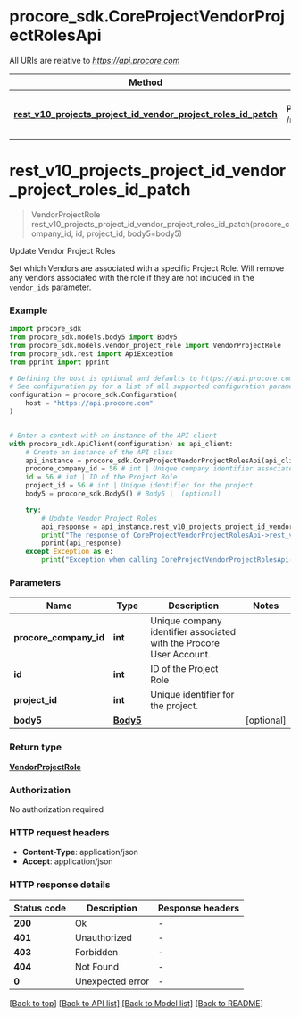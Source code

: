 # procore_sdk.CoreProjectVendorProjectRolesApi

All URIs are relative to *https://api.procore.com*

Method | HTTP request | Description
------------- | ------------- | -------------
[**rest_v10_projects_project_id_vendor_project_roles_id_patch**](CoreProjectVendorProjectRolesApi.md#rest_v10_projects_project_id_vendor_project_roles_id_patch) | **PATCH** /rest/v1.0/projects/{project_id}/vendor_project_roles/{id} | Update Vendor Project Roles


# **rest_v10_projects_project_id_vendor_project_roles_id_patch**
> VendorProjectRole rest_v10_projects_project_id_vendor_project_roles_id_patch(procore_company_id, id, project_id, body5=body5)

Update Vendor Project Roles

Set which Vendors are associated with a specific Project Role. Will remove any vendors associated with the role if they are not included in the `vendor_ids` parameter.

### Example


```python
import procore_sdk
from procore_sdk.models.body5 import Body5
from procore_sdk.models.vendor_project_role import VendorProjectRole
from procore_sdk.rest import ApiException
from pprint import pprint

# Defining the host is optional and defaults to https://api.procore.com
# See configuration.py for a list of all supported configuration parameters.
configuration = procore_sdk.Configuration(
    host = "https://api.procore.com"
)


# Enter a context with an instance of the API client
with procore_sdk.ApiClient(configuration) as api_client:
    # Create an instance of the API class
    api_instance = procore_sdk.CoreProjectVendorProjectRolesApi(api_client)
    procore_company_id = 56 # int | Unique company identifier associated with the Procore User Account.
    id = 56 # int | ID of the Project Role
    project_id = 56 # int | Unique identifier for the project.
    body5 = procore_sdk.Body5() # Body5 |  (optional)

    try:
        # Update Vendor Project Roles
        api_response = api_instance.rest_v10_projects_project_id_vendor_project_roles_id_patch(procore_company_id, id, project_id, body5=body5)
        print("The response of CoreProjectVendorProjectRolesApi->rest_v10_projects_project_id_vendor_project_roles_id_patch:\n")
        pprint(api_response)
    except Exception as e:
        print("Exception when calling CoreProjectVendorProjectRolesApi->rest_v10_projects_project_id_vendor_project_roles_id_patch: %s\n" % e)
```



### Parameters


Name | Type | Description  | Notes
------------- | ------------- | ------------- | -------------
 **procore_company_id** | **int**| Unique company identifier associated with the Procore User Account. | 
 **id** | **int**| ID of the Project Role | 
 **project_id** | **int**| Unique identifier for the project. | 
 **body5** | [**Body5**](Body5.md)|  | [optional] 

### Return type

[**VendorProjectRole**](VendorProjectRole.md)

### Authorization

No authorization required

### HTTP request headers

 - **Content-Type**: application/json
 - **Accept**: application/json

### HTTP response details

| Status code | Description | Response headers |
|-------------|-------------|------------------|
**200** | Ok |  -  |
**401** | Unauthorized |  -  |
**403** | Forbidden |  -  |
**404** | Not Found |  -  |
**0** | Unexpected error |  -  |

[[Back to top]](#) [[Back to API list]](../README.md#documentation-for-api-endpoints) [[Back to Model list]](../README.md#documentation-for-models) [[Back to README]](../README.md)

